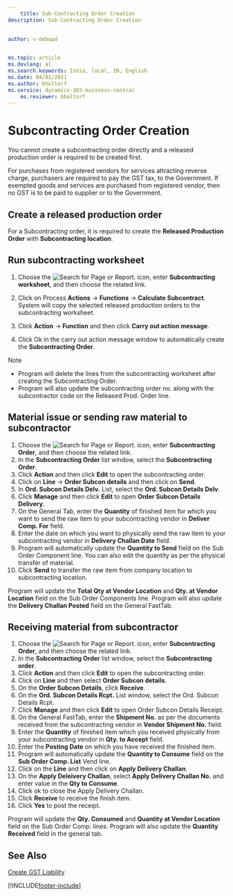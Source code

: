 ```yaml
---
    title: Sub-Contracting Order Creation
description: Sub-Contracting Order Creation

    
author: v-debapd

    
ms.topic: article
ms.devlang: al
ms.search.keywords: India, local, IN, English
ms.date: 04/01/2021
ms.author: bholtorf
ms.service: dynamics-365-business-central
    ms.reviewer: bholtorf
---
```

# Subcontracting Order Creation


You cannot create a subcontracting order directly and a released production order is required to be created first.

For purchases from registered vendors for services attracting reverse charge, purchasers are required to pay the GST tax, to the Government.
If exempted goods and services are purchased from registered vendor, then no GST is to be paid to supplier or to the Government.


## Create a released production order

For a Subcontracting order, it is required to create the **Released Production Order** with **Subcontracting location**.

## Run subcontracting worksheet

1. Choose the ![Search for Page or Report.](image/search_small.png "Search for Page or Report icon") icon, enter **Subcontracting worksheet**, and then choose the related link. 
2. Click on Process **Actions** -> **Functions** -> **Calculate Subcontract**. System will copy the selected released production orders to the subcontracting worksheet.

4. Click **Action** -> **Function** and then click **Carry out action message**.
5. Click Ok in the carry out action message window to automatically create the **Subcontracting Order**.

> [!NOTE]
> - Program will delete the lines from the subcontracting worksheet after creating the Subcontracting Order.
> - Program will also update the subcontracting order no. along with the subcontractor code on the Released Prod. Order line.

## Material issue or sending raw material to subcontractor

1. Choose the ![Search for Page or Report.](image/search_small.png "Search for Page or Report icon") icon, enter **Subcontracting Order**, and then choose the related link. 
2. In the **Subcontracting Order** list window, select the **Subcontracting Order**.
3. Click **Action** and then click **Edit** to open the subcontracting order.
4. Click on **Line** -> **Order Subcon details**  and then click on **Send**.
5. In **Ord. Subcon Details Delv.** List, select the **Ord. Subcon Details Delv**.
6. Click **Manage** and then click **Edit** to open **Order Subcon Details Delivery**.
7. On the General Tab, enter the **Quantity** of finished item for which you want to send the raw item to your subcontracting vendor in **Deliver Comp. For** field.
8. Enter the date on which you want to physically send the raw item to your subcontracting vendor in **Delivery Challan Date** field.
9. Program will automatically update the **Quantity to Send** field on the Sub Order Component line. You can also edit the quantity as per the physical transfer of material.
10. Click **Send** to transfer the raw item from company location to subcontracting location.

 Program will update the **Total Qty at Vendor Location** and **Qty. at Vendor Location** field on the Sub Order Components line. Program will also update the **Delivery Challan Posted** field on the General FastTab.


## Receiving material from subcontractor

1. Choose the ![Search for Page or Report.](image/search_small.png "Search for Page or Report icon") icon, enter **Subcontracting Order**, and then choose the related link. 
2. In the **Subcontracting Order** list window, select the **Subcontracting order**.
3. Click **Action** and then click **Edit** to open the subcontracting order.
4. Click on **Line** and then select **Order Subcon details**.
5. On the **Order Subcon Details**, click **Receive**.
6. On the **Ord. Subcon Details Rcpt.** List window, select the Ord. Subcon Details Rcpt.
7. Click **Manage** and then click **Edit** to open Order Subcon Details Receipt.
8. On the General FastTab, enter the **Shipment No.** as per the documents received from the subcontracting vendor in **Vendor Shipment No.** field.
9. Enter the **Quantity** of finished item which you received physically from your subcontracting vendor in **Qty. to Accept** field.
10. Enter the **Posting Date** on which you have received the finished item.
11. Program will automatically update the **Quantity to Consume** field on the **Sub Order Comp. List** Vend line.
12. Click on the **Line** and then click on **Apply Delivery Challan**.
13. On the **Apply Deleivery Challan**, select **Apply Delivery Challan No.** and enter value in the **Qty to Consume**.
14. Click ok to close the Apply Delivery Challan.
15. Click **Receive** to receive the finish item.
16. Click **Yes** to post the receipt.

Program will update the **Qty. Consumed** and **Quantity at Vendor Location** field on the Sub Order Comp. lines. Program will also update the **Quantity Received** field in the general tab.





## See Also 
[Create GST Liability](Subcontracting-Create-GST-Liability.md)






[!INCLUDE[footer-include](../../includes/footer-banner.md)]